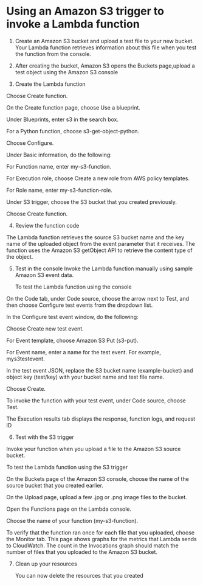 # Using an Amazon S3 trigger to invoke a Lambda function

1) Create an Amazon S3 bucket and upload a test file to your new bucket. Your Lambda function retrieves   information about this file when you test the function from the console.

2) After creating the bucket, Amazon S3 opens the Buckets page,upload a test object using the Amazon S3 console

3) Create the Lambda function

Choose Create function.

On the Create function page, choose Use a blueprint.

Under Blueprints, enter s3 in the search box.

For a Python function, choose s3-get-object-python.

Choose Configure.

 Under Basic information, do the following:

 For Function name, enter my-s3-function.

 For Execution role, choose Create a new role from AWS policy templates.

 For Role name, enter my-s3-function-role.

 Under S3 trigger, choose the S3 bucket that you created previously.

 Choose Create function.


 4) Review the function code

 The Lambda function retrieves the source S3 bucket name and the key name of the uploaded object from the event parameter that it receives. The function uses the Amazon S3 getObject API to retrieve the content type of the object.


5) Test in the console
    Invoke the Lambda function manually using sample Amazon S3 event data.

    To test the Lambda function using the console

On the Code tab, under Code source, choose the arrow next to Test, and then choose Configure test events from the dropdown list.

In the Configure test event window, do the following:

Choose Create new test event.

For Event template, choose Amazon S3 Put (s3-put).

For Event name, enter a name for the test event. For example, mys3testevent.

In the test event JSON, replace the S3 bucket name (example-bucket) and object key (test/key) with your bucket name and test file name.

Choose Create.

To invoke the function with your test event, under Code source, choose Test.

The Execution results tab displays the response, function logs, and request ID


6) Test with the S3 trigger


Invoke your function when you upload a file to the Amazon S3 source bucket.

To test the Lambda function using the S3 trigger

On the Buckets page of the Amazon S3 console, choose the name of the source bucket that you created earlier.

On the Upload page, upload a few .jpg or .png image files to the bucket.

Open the Functions page on the Lambda console.

Choose the name of your function (my-s3-function).

To verify that the function ran once for each file that you uploaded, choose the Monitor tab. This page shows graphs for the metrics that Lambda sends to CloudWatch. The count in the Invocations graph should match the number of files that you uploaded to the Amazon S3 bucket.


7) Clean up your resources
   
   You can now delete the resources that you created


